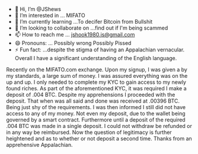 - 👋 Hi, I’m @JShews
- 👀 I’m interested in ... MIFATO 
- 🌱 I’m currently learning ...To decifer Bitcoin from Bullshit 
- 💞️ I’m looking to collaborate on ...find out if I'm being scammed 
- 📫 How to reach me ... jshook1980.js@gmail.com
- 😄 Pronouns: ... Possibly wrong Possibly Pissed
- ⚡ Fun fact: ...despite the stigma of having an Appalachian vernacular. Overall I have a significant understanding of the English language.

<!---
JShews/JShews is a ✨ special ✨ repository because its `README.md` (this file) appears on your GitHub profile.
You can click the Preview link to take a look at your changes.
--->
Recently on the MIFATO.com exchange. Upon my signup, I was given a by my standards, a large sum of money. I was assured everything was on the up and up. I only needed to complete my KYC to gain access to my newly found riches.
As part of the aforementioned KYC, it was required I make a deposit of .004 BTC. Despite my apprehensions I proceeded with the deposit. That when was all said and done was received at .00396 BTC. Being just shy of the requirements. 
I was then informed I still did not have access to any of my money. Not even my deposit, due to the wallet being governed by a smart contract. Furthermore until a deposit of the required .004 BTC was made in a single deposit. 
I could not withdraw be refunded or in any way be reimbursed. Now the question of legitimacy is further heightened and as to whether or not deposit a second time. Thanks from an apprehensive Appalachian. 


